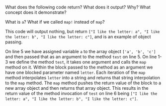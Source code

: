 What does the following code return? What does it output? Why? What concept does it demonstrate?

What is `a`? What if we called `map!` instead of `map`?

This code will output nothing, but return `["I like the letter: a", "I like the letter: b", "I like the letter: c"]`, and is an example of object passing. 

On line 5 we have assigned variable `a` to the array object `['a', 'b', 'c']` and then passed that as an argument to the method `test` on line 5. On line 1-3 we define the method `test`, it takes one argument and calls the `map` method on it. Within the block passed to the method as an argument we have one blocked parameter named `letter`. Each iteration of the `map` method interpolates `letter` into a string and returns that string interpolation to the `map` method. The `map` method pushes the return value of the block to a new array object and then returns that array object. This results in the return value of the method invocation of `test` on line 6 being `["I like the letter: a", "I like the letter: b", "I like the letter: c"]`.